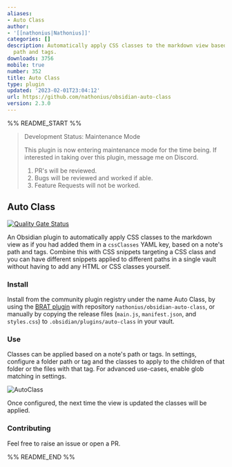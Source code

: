 ```yaml
---
aliases:
- Auto Class
author:
- '[[nathonius|Nathonius]]'
categories: []
description: Automatically apply CSS classes to the markdown view based on a note's
  path and tags.
downloads: 3756
mobile: true
number: 352
title: Auto Class
type: plugin
updated: '2023-02-01T23:04:12'
url: https://github.com/nathonius/obsidian-auto-class
version: 2.3.0
---
```


%% README_START %%

> Development Status: Maintenance Mode
>
> This plugin is now entering maintenance mode for the time being. If interested in taking over this plugin, message me on Discord.
> 
> 1. PR's will be reviewed.
> 2. Bugs will be reviewed and worked if able.
> 3. Feature Requests will not be worked.

## Auto Class

[![Quality Gate Status](https://sonarcloud.io/api/project_badges/measure?project=nathonius_obsidian-auto-class&metric=alert_status)](https://sonarcloud.io/summary/new_code?id=nathonius_obsidian-auto-class)

An Obsidian plugin to automatically apply CSS classes to the markdown view as if you had added them in a `cssClasses` YAML key, based on a note's path and tags. Combine this with CSS snippets targeting a CSS class and you can have different snippets applied to different paths in a single vault without having to add any HTML or CSS classes yourself.

### Install

Install from the community plugin registry under the name Auto Class, by using the [BRAT plugin](https://github.com/TfTHacker/obsidian42-brat) with repository `nathonius/obsidian-auto-class`, or manually by copying the release files (`main.js`, `manifest.json`, and `styles.css`) to `.obsidian/plugins/auto-class` in your vault.

### Use

Classes can be applied based on a note's path or tags. In settings, configure a folder path or tag and the classes to apply to the children of that folder or the files with that tag. For advanced use-cases, enable glob matching in settings.

![AutoClass](https://raw.githubusercontent.com/nathonius/obsidian-auto-class/HEAD/doc/screenshot.png)

Once configured, the next time the view is updated the classes will be applied.

### Contributing

Feel free to raise an issue or open a PR.


%% README_END %%